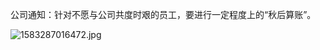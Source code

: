 公司通知：针对不愿与公司共度时艰的员工，要进行一定程度上的“秋后算账”。 ​​​​

![1583287016472.jpg](https://i.loli.net/2020/03/04/TyLVlXR6K4hGmPu.jpg)